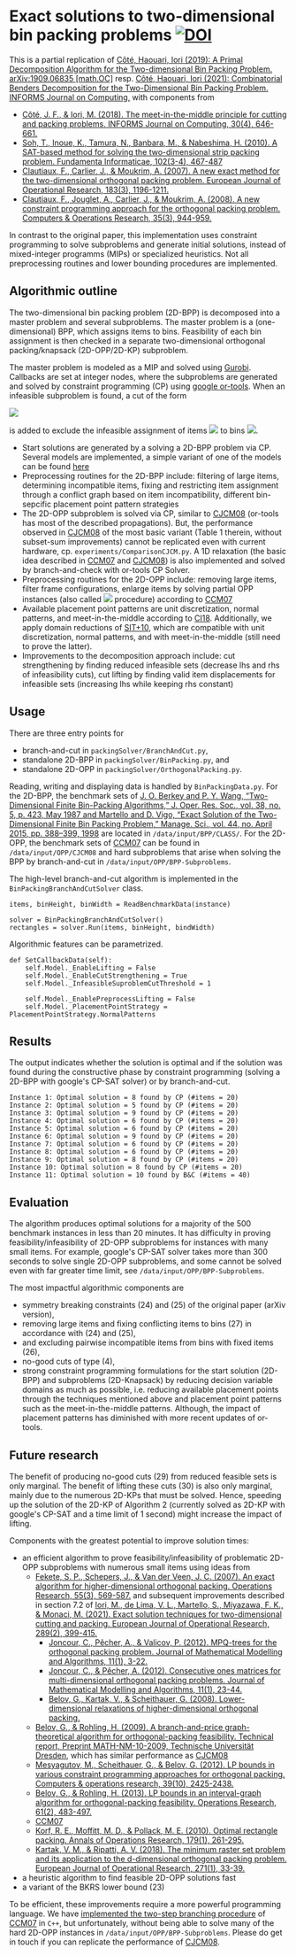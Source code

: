 # Exact solutions to two-dimensional bin packing problems [![DOI](https://zenodo.org/badge/DOI/10.5281/zenodo.6673912.svg)](https://doi.org/10.5281/zenodo.6673912)

This is a partial replication of [Côté, Haouari, Iori (2019): A Primal Decomposition Algorithm for the Two-dimensional Bin Packing Problem. arXiv:1909.06835 [math.OC]](https://arxiv.org/abs/1909.06835) resp. [Côté, Haouari, Iori (2021): Combinatorial Benders Decomposition for the Two-Dimensional Bin Packing Problem. INFORMS Journal on Computing,](https://doi.org/10.1287/ijoc.2020.1014) with components from
- [Côté, J. F., & Iori, M. (2018). The meet-in-the-middle principle for cutting and packing problems. INFORMS Journal on Computing, 30(4), 646-661.](https://doi.org/10.1287/ijoc.2018.0806) 
- [Soh, T., Inoue, K., Tamura, N., Banbara, M., & Nabeshima, H. (2010). A SAT-based method for solving the two-dimensional strip packing problem. Fundamenta Informaticae, 102(3-4), 467-487](https://doi.org/10.3233/FI-2010-314)
- [Clautiaux, F., Carlier, J., & Moukrim, A. (2007). A new exact method for the two-dimensional orthogonal packing problem. European Journal of Operational Research, 183(3), 1196-1211.](https://doi.org/10.1016/j.ejor.2005.12.048)
- [Clautiaux, F., Jouglet, A., Carlier, J., & Moukrim, A. (2008). A new constraint programming approach for the orthogonal packing problem. Computers & Operations Research, 35(3), 944-959.](https://doi.org/10.1016/j.cor.2006.05.012)

In contrast to the original paper, this implementation uses constraint programming to solve subproblems and generate initial solutions, instead of mixed-integer programms (MIPs) or specialized heuristics. Not all preprocessing routines and lower bounding procedures are implemented.

## Algorithmic outline

The two-dimensional bin packing problem (2D-BPP) is decomposed into a master problem and several subproblems. The master problem is a (one-dimensional) BPP, which assigns items to bins. Feasibility of each bin assignment is then checked in a separate two-dimensional orthogonal packing/knapsack (2D-OPP/2D-KP) subproblem.

The master problem is modeled as a MIP and solved using [Gurobi](https://www.gurobi.com/). Callbacks are set at integer nodes, where the subproblems are generated and solved by constraint programming (CP) using [google or-tools](https://developers.google.com/optimization/cp/cp_solver). When an infeasible subproblem is found, a cut of the form

<img src="https://render.githubusercontent.com/render/math?math=\sum_{j \in \mathcal{C}} x_{ij} \leq |\mathcal{C}| - 1, \quad i \in \mathcal{B}">

is added to exclude the infeasible assignment of items <img src="https://render.githubusercontent.com/render/math?math=j \in \mathcal{C}"> to bins <img src="https://render.githubusercontent.com/render/math?math=i \in \mathcal{B}">.

- Start solutions are generated by a solving a 2D-BPP problem via CP. Several models are implemented, a simple variant of one of the models can be found [here](http://yetanothermathprogrammingconsultant.blogspot.com/2021/02/2d-bin-packing-with-google-or-tools-cp.html)
- Preprocessing routines for the 2D-BPP include: filtering of large items, determining incompatible items, fixing and restricting item assignment through a conflict graph based on item incompatibility, different bin-sepcific placement point pattern strategies
- The 2D-OPP subproblem is solved via CP, similar to [CJCM08](https://doi.org/10.1016/j.cor.2006.05.012) (or-tools has most of the described propagations). But, the performance observed in [CJCM08](https://doi.org/10.1016/j.cor.2006.05.012) of the most basic variant (Table 1 therein, without subset-sum improvements) cannot be replicated even with current hardware, cp. `experiments/ComparisonCJCM.py`. A 1D relaxation (the basic idea described in [CCM07](https://doi.org/10.1016/j.ejor.2005.12.048) and [CJCM08](https://doi.org/10.1016/j.cor.2006.05.012)) is also implemented and solved by branch-and-check with or-tools CP Solver.
- Preprocessing routines for the 2D-OPP include: removing large items, filter frame configurations, enlarge items by solving partial OPP instances (also called <img src="https://render.githubusercontent.com/render/math?math=v_1^{*}"> procedure) according to [CCM07](https://doi.org/10.1016/j.ejor.2005.12.048)
- Available placement point patterns are unit discretization, normal patterns, and meet-in-the-middle according to [CI18](https://doi.org/10.1287/ijoc.2018.0806). Additionally, we apply domain reductions of [SIT+10](https://doi.org/10.3233/FI-2010-314), which are compatible with unit discretization, normal patterns, and with meet-in-the-middle (still need to prove the latter).
- Improvements to the decomposition approach include: cut strengthening by finding reduced infeasible sets (decrease lhs and rhs of infeasibility cuts), cut lifting by finding valid item displacements for infeasible sets (increasing lhs while keeping rhs constant)

## Usage
There are three entry points for 
- branch-and-cut in `packingSolver/BranchAndCut.py`,
- standalone 2D-BPP in `packingSolver/BinPacking.py`, and
- standalone 2D-OPP in `packingSolver/OrthogonalPacking.py`.

Reading, writing and displaying data is handled by `BinPackingData.py`. For the 2D-BPP, the benchmark sets of [J. O. Berkey and P. Y. Wang, “Two-Dimensional Finite Bin-Packing Algorithms,” J. Oper. Res. Soc., vol. 38, no. 5, p. 423, May 1987 and Martello and D. Vigo, “Exact Solution of the Two-Dimensional Finite Bin Packing Problem,” Manage. Sci., vol. 44, no. April 2015, pp. 388–399, 1998](https://github.com/Oscar-Oliveira/OR-Datasets/tree/master/Cutting-and-Packing/2D/Datasets/CLASS) are located in `/data/input/BPP/CLASS/`. For the 2D-OPP, the benchmark sets of [CCM07](https://doi.org/10.1016/j.ejor.2005.12.048) can be found in `/data/input/OPP/CJCM08` and hard subproblems that arise when solving the BPP by branch-and-cut in `/data/input/OPP/BPP-Subproblems`.

The high-level branch-and-cut algorithm is implemented in the `BinPackingBranchAndCutSolver` class.
```
items, binHeight, binWidth = ReadBenchmarkData(instance)
        
solver = BinPackingBranchAndCutSolver()
rectangles = solver.Run(items, binHeight, bindWidth)
```

Algorithmic features can be parametrized.
```
def SetCallbackData(self):
    self.Model._EnableLifting = False
    self.Model._EnableCutStrengthening = True
    self.Model._InfeasibleSuproblemCutThreshold = 1

    self.Model._EnablePreprocessLifting = False
    self.Model._PlacementPointStrategy = PlacementPointStrategy.NormalPatterns
```

## Results
The output indicates whether the solution is optimal and if the solution was found during the constructive phase by constraint programming (solving a 2D-BPP with google's CP-SAT solver) or by branch-and-cut.
```
Instance 1: Optimal solution = 8 found by CP (#items = 20)
Instance 2: Optimal solution = 5 found by CP (#items = 20)
Instance 3: Optimal solution = 9 found by CP (#items = 20)
Instance 4: Optimal solution = 6 found by CP (#items = 20)
Instance 5: Optimal solution = 6 found by CP (#items = 20)
Instance 6: Optimal solution = 9 found by CP (#items = 20)
Instance 7: Optimal solution = 6 found by CP (#items = 20)
Instance 8: Optimal solution = 6 found by CP (#items = 20)
Instance 9: Optimal solution = 8 found by CP (#items = 20)
Instance 10: Optimal solution = 8 found by CP (#items = 20)
Instance 11: Optimal solution = 10 found by B&C (#items = 40)
```

## Evaluation
The algorithm produces optimal solutions for a majority of the 500 benchmark instances in less than 20 minutes. It has difficulty in proving feasibility/infeasibility of 2D-OPP subproblems for instances with many small items. For example, google's CP-SAT solver takes more than 300 seconds to solve single 2D-OPP subproblems, and some cannot be solved even with far greater time limit, see `/data/input/OPP/BPP-Subproblems`.

The most impactful algorithmic components are
- symmetry breaking constraints (24) and (25) of the original paper (arXiv version),
- removing large items and fixing conflicting items to bins (27) in accordance with (24) and (25), 
- and excluding pairwise incompatible items from bins with fixed items (26),
- no-good cuts of type (4),
- strong constraint programming formulations for the start solution (2D-BPP) and subproblems (2D-Knapsack) by reducing decision variable domains as much as possible, i.e. reducing available placement points through the techniques mentioned above and placement point patterns such as the meet-in-the-middle patterns. Although, the impact of placement patterns has diminished with more recent updates of or-tools.

## Future research
The benefit of producing no-good cuts (29) from reduced feasible sets is only marginal. The benefit of lifting these cuts (30) is also only marginal, mainly due to the numerous 2D-KPs that must be solved. Hence, speeding up the solution of the 2D-KP of Algorithm 2 (currently solved as 2D-KP with google's CP-SAT and a time limit of 1 second) might increase the impact of lifting. 

Components with the greatest potential to improve solution times:
- an efficient algorithm to prove feasibility/infeasibility of problematic 2D-OPP subproblems with numerous small items using ideas from
    - [Fekete, S. P., Schepers, J., & Van der Veen, J. C. (2007). An exact algorithm for higher-dimensional orthogonal packing. Operations Research, 55(3), 569-587.](https://doi.org/10.1287/opre.1060.0369) and subsequent improvements described in section 7.2 of [Iori, M., de Lima, V. L., Martello, S., Miyazawa, F. K., & Monaci, M. (2021). Exact solution techniques for two-dimensional cutting and packing. European Journal of Operational Research, 289(2), 399-415.](https://doi.org/10.1016/j.ejor.2020.06.050)
        - [Joncour, C., Pêcher, A., & Valicov, P. (2012). MPQ-trees for the orthogonal packing problem. Journal of Mathematical Modelling and Algorithms, 11(1), 3-22.](https://doi.org/10.1007/s10852-011-9159-z)
        - [Joncour, C., & Pêcher, A. (2012). Consecutive ones matrices for multi-dimensional orthogonal packing problems. Journal of Mathematical Modelling and Algorithms, 11(1), 23-44.](https://doi.org/10.1007/s10852-011-9167-z)
        - [Belov, G., Kartak, V., & Scheithauer, G. (2008). Lower-dimensional relaxations of higher-dimensional orthogonal packing.]()
    - [Belov, G., & Rohling, H. (2009). A branch-and-price graph-theoretical algorithm for orthogonal-packing feasibility. Technical report, Preprint MATH-NM-10-2009, Technische Universität Dresden](), which has similar performance as [CJCM08](https://doi.org/10.1016/j.cor.2006.05.012)
    - [Mesyagutov, M., Scheithauer, G., & Belov, G. (2012). LP bounds in various constraint programming approaches for orthogonal packing. Computers & operations research, 39(10), 2425-2438.](https://doi.org/10.1016/j.cor.2011.12.010)
    - [Belov, G., & Rohling, H. (2013). LP bounds in an interval-graph algorithm for orthogonal-packing feasibility. Operations Research, 61(2), 483-497.](https://doi.org/10.1287/opre.1120.1150)
    - [CCM07](https://doi.org/10.1016/j.ejor.2005.12.048)
    - [Korf, R. E., Moffitt, M. D., & Pollack, M. E. (2010). Optimal rectangle packing. Annals of Operations Research, 179(1), 261-295.](https://doi.org/10.1007/s10479-008-0463-6)
    - [Kartak, V. M., & Ripatti, A. V. (2018). The minimum raster set problem and its application to the d-dimensional orthogonal packing problem. European Journal of Operational Research, 271(1), 33-39.](https://doi.org/10.1016/j.ejor.2018.04.046)
- a heuristic algorithm to find feasible 2D-OPP solutions fast
- a variant of the BKRS lower bound (23)

To be efficient, these improvements require a more powerful programming language. We have [implemented the two-step branching procedure](https://github.com/ktnr/TwoStepBranchingProcedure) of [CCM07](https://doi.org/10.1016/j.ejor.2005.12.048) in `C++`, but unfortunately, without being able to solve many of the hard 2D-OPP instances in `/data/input/OPP/BPP-Subproblems`. Please do get in touch if you can replicate the performance of [CJCM08](https://doi.org/10.1016/j.cor.2006.05.012).
